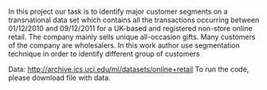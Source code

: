 In this project our task is to identify major customer segments on a transnational data set which contains all the transactions occurring between 01/12/2010 and 09/12/2011 for a UK-based and registered non-store online retail. 
The company mainly sells unique all-occasion gifts. Many customers of the company are wholesalers. 
In this work author use segmentation technique in order to identify different group of customers



Data: http://archive.ics.uci.edu/ml/datasets/online+retail
To run the code, please download file with data.
